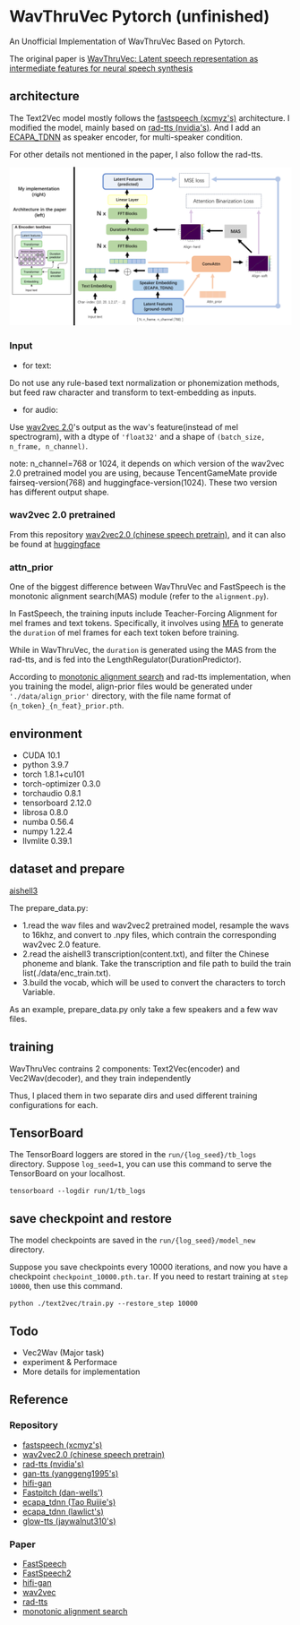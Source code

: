 

# WavThruVec Pytorch (unfinished)
An Unofficial Implementation of WavThruVec Based on Pytorch.

The original paper is [WavThruVec: Latent speech representation as intermediate features for
neural speech synthesis](https://arxiv.org/abs/2203.16930)


## architecture 
The Text2Vec model mostly follows the [fastspeech (xcmyz's)](https://github.com/xcmyz/FastSpeech) architecture.
I modified the model, mainly based  on [rad-tts (nvidia's)](https://github.com/NVIDIA/radtts). 
And I add an [ECAPA_TDNN](https://github.com/TaoRuijie/ECAPA-TDNN/tree/main) as speaker encoder, for multi-speaker condition.

For other details not mentioned in the paper, I also follow the rad-tts.

![](./figs/archi_fig.png)

### Input

* for text:

Do not use any rule-based text normalization or phonemization methods, but feed raw character and transform to text-embedding as inputs.

* for audio:

Use [wav2vec 2.0](https://github.com/TencentGameMate/chinese_speech_pretrain)'s output as the wav's feature(instead of mel spectrogram), with a dtype of `'float32'` and a shape of `(batch_size, n_frame, n_channel)`.

note: n_channel=768 or 1024, it depends on which version of the wav2vec 2.0 pretrained model you are using, because TencentGameMate provide fairseq-version(768) and huggingface-version(1024). These two version has different output shape.

### wav2vec 2.0 pretrained

From this repository [wav2vec2.0 (chinese speech pretrain)](https://github.com/TencentGameMate/chinese_speech_pretrain), and it can also be found at [huggingface](https://huggingface.co/TencentGameMate/chinese-wav2vec2-base)

### attn_prior 
One of the biggest difference between WavThruVec and FastSpeech is the monotonic alignment search(MAS) module (refer to the `alignment.py`). 

In FastSpeech, the training inputs include Teacher-Forcing Alignment for mel frames and text tokens. Specifically, it involves using [MFA](https://montreal-forced-aligner.readthedocs.io/en/latest/) to generate the `duration` of mel frames for each text token before training.

While in WavThruVec, the `duration` is generated using the MAS from the rad-tts, and is fed into the LengthRegulator(DurationPredictor).

According to [monotonic alignment search](https://arxiv.org/pdf/2108.10447.pdf) and rad-tts implementation, when you training the model, align-prior files would be generated under `'./data/align_prior'` directory, with the file name format of `{n_token}_{n_feat}_prior.pth`.

## environment
* CUDA 10.1
* python                    3.9.7
* torch                     1.8.1+cu101
* torch-optimizer           0.3.0      
* torchaudio                0.8.1
* tensorboard               2.12.0 
* librosa                   0.8.0 
* numba                     0.56.4
* numpy                     1.22.4  
* llvmlite                  0.39.1  



## dataset and prepare
[aishell3](https://www.aishelltech.com/aishell_3)

The prepare_data.py:
* 1.read the wav files and wav2vec2 pretrained model, resample the wavs to 16khz, and convert to .npy files, which contrain the corresponding wav2vec 2.0 feature.
* 2.read the aishell3 transcription(content.txt), and filter the Chinese phoneme and blank. Take the transcription and file path to build the train list(./data/enc_train.txt).
* 3.build the vocab, which will be used to convert the characters to torch Variable. 

As an example, prepare_data.py only take a few speakers and a few wav files. 


## training
WavThruVec contrains 2 components: Text2Vec(encoder) and Vec2Wav(decoder), and they train independently

Thus, I placed them in two separate dirs and used different training configurations for each.


## TensorBoard
The TensorBoard loggers are stored in the `run/{log_seed}/tb_logs` directory. 
Suppose `log_seed=1`, you can use this command to serve the TensorBoard on your localhost. 


```
tensorboard --logdir run/1/tb_logs
```

## save checkpoint and restore
The model checkpoints are saved in the `run/{log_seed}/model_new` directory.

Suppose you save checkpoints every 10000 iterations, and now you have a checkpoint `checkpoint_10000.pth.tar`.
If you need to restart training at `step 10000`, then use this command.

```
python ./text2vec/train.py --restore_step 10000
```


## Todo

* Vec2Wav  (Major task)
* experiment & Performace 
* More details for implementation 


## Reference
### Repository
- [fastspeech (xcmyz's)](https://github.com/xcmyz/FastSpeech)
- [wav2vec2.0 (chinese speech pretrain)](https://github.com/TencentGameMate/chinese_speech_pretrain)
- [rad-tts (nvidia's)](https://github.com/NVIDIA/radtts)
- [gan-tts (yanggeng1995's)](https://github.com/yanggeng1995/GAN-TTS)
- [hifi-gan](https://github.com/jik876/hifi-gan)
- [Fastpitch (dan-wells')](https://github.com/dan-wells/fastpitch)
- [ecapa_tdnn (Tao Ruijie's)](https://github.com/TaoRuijie/ECAPA-TDNN/tree/main)
- [ecapa_tdnn (lawlict's)](https://github.com/lawlict/ECAPA-TDNN/tree/master)
- [glow-tts (jaywalnut310's)](https://github.com/jaywalnut310/glow-tts)

### Paper
- [FastSpeech](https://arxiv.org/abs/1905.09263)
- [FastSpeech2](https://arxiv.org/abs/2006.04558)
- [hifi-gan](https://arxiv.org/pdf/2010.05646.pdf)
- [wav2vec](https://arxiv.org/pdf/2006.11477.pdf)
- [rad-tts](https://openreview.net/pdf?id=0NQwnnwAORi)
- [monotonic alignment search](https://arxiv.org/pdf/2108.10447.pdf)

